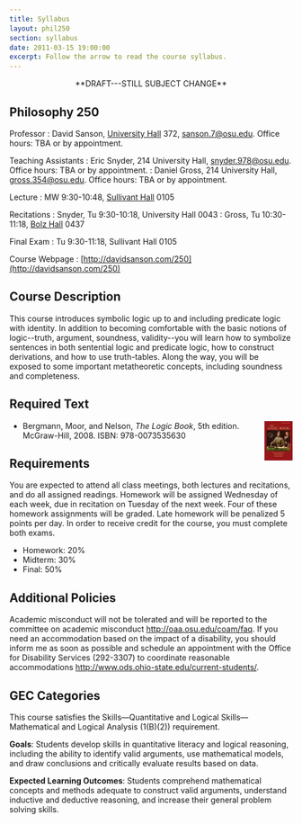 ```yaml
---
title: Syllabus
layout: phil250
section: syllabus
date: 2011-03-15 19:00:00
excerpt: Follow the arrow to read the course syllabus.
---
```


<p style="text-align:center">**DRAFT---STILL SUBJECT CHANGE**</p>

## Philosophy 250  ##

Professor
:	David Sanson, [University Hall](http://www.osu.edu/map/building.php?building=339) 372, <sanson.7@osu.edu>. Office hours: TBA or by appointment. 

Teaching Assistants
:	Eric Snyder, 214 University Hall, <snyder.978@osu.edu>. Office hours: TBA or by appointment. 
:   Daniel Gross, 214 University Hall, <gross.354@osu.edu>. Office hours: TBA or by appointment.

Lecture
:   MW 9:30-10:48, [Sullivant Hall](http://www.osu.edu/map/building.php?building=106) 0105

Recitations
:   Snyder, Tu 9:30-10:18, University Hall 0043
:   Gross, Tu 10:30-11:18, [Bolz Hall](http://www.osu.edu/map/building.php?building=146) 0437

Final Exam
: 	Tu 9:30-11:18, Sullivant Hall 0105

Course Webpage
:	[http://davidsanson.com/250](http://davidsanson.com/250)

## Course Description ##

This course introduces symbolic logic up to and including predicate logic with identity. In addition to becoming comfortable with the basic notions of logic--truth, argument, soundness, validity--you will learn how to symbolize sentences in both sentential logic and predicate logic, how to construct derivations, and how to use truth-tables. Along the way, you will be exposed to some important metatheoretic concepts, including soundness and completeness.

## Required Text ##

<img style="float:right" src="/files/img/bmn.jpg">

+   Bergmann, Moor, and Nelson, *The Logic Book*, 5th edition. McGraw-Hill, 2008. ISBN: 978-0073535630

## Requirements ##

You are expected to attend all class meetings, both lectures and recitations, and do all assigned readings. Homework will be assigned Wednesday of each week, due in recitation on Tuesday of the next week. Four of these homework assignments will be graded. Late homework will be penalized 5 points per day. In order to receive credit for the course, you must complete both exams.

+ 	Homework: 20%
+   Midterm: 30%
+ 	Final: 50%

## Additional Policies ##

Academic misconduct will not be tolerated and will be reported to the committee on academic misconduct <http://oaa.osu.edu/coam/faq>. If you need an accommodation based on the impact of a disability, you should inform me as soon as possible and schedule an appointment with the Office for Disability Services (292-3307) to coordinate reasonable accommodations <http://www.ods.ohio-state.edu/current-students/>.

## GEC Categories ##

This course satisfies the Skills—Quantitative and Logical Skills—
Mathematical and Logical Analysis (1(B)(2)) requirement.

**Goals**: Students develop skills in quantitative literacy and logical reasoning, 
including the ability to identify valid arguments, use mathematical models, 
and draw conclusions and critically evaluate results based on data.

**Expected Learning Outcomes**: Students comprehend mathematical 
concepts and methods adequate to construct valid arguments, understand 
inductive and deductive reasoning, and increase their general problem 
solving skills.
